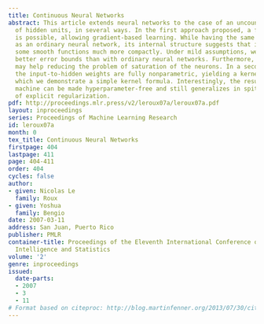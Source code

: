 ```yaml
---
title: Continuous Neural Networks
abstract: This article extends neural networks to the case of an uncountable number
  of hidden units, in several ways. In the first approach proposed, a finite parametrization
  is possible, allowing gradient-based learning. While having the same number of parameters
  as an ordinary neural network, its internal structure suggests that it can represent
  some smooth functions much more compactly. Under mild assumptions, we also find
  better error bounds than with ordinary neural networks. Furthermore, this parametrization
  may help reducing the problem of saturation of the neurons. In a second approach,
  the input-to-hidden weights are fully nonparametric, yielding a kernel machine for
  which we demonstrate a simple kernel formula. Interestingly, the resulting kernel
  machine can be made hyperparameter-free and still generalizes in spite of an absence
  of explicit regularization.
pdf: http://proceedings.mlr.press/v2/leroux07a/leroux07a.pdf
layout: inproceedings
series: Proceedings of Machine Learning Research
id: leroux07a
month: 0
tex_title: Continuous Neural Networks
firstpage: 404
lastpage: 411
page: 404-411
order: 404
cycles: false
author:
- given: Nicolas Le
  family: Roux
- given: Yoshua
  family: Bengio
date: 2007-03-11
address: San Juan, Puerto Rico
publisher: PMLR
container-title: Proceedings of the Eleventh International Conference on Artificial
  Intelligence and Statistics
volume: '2'
genre: inproceedings
issued:
  date-parts:
  - 2007
  - 3
  - 11
# Format based on citeproc: http://blog.martinfenner.org/2013/07/30/citeproc-yaml-for-bibliographies/
---
```

